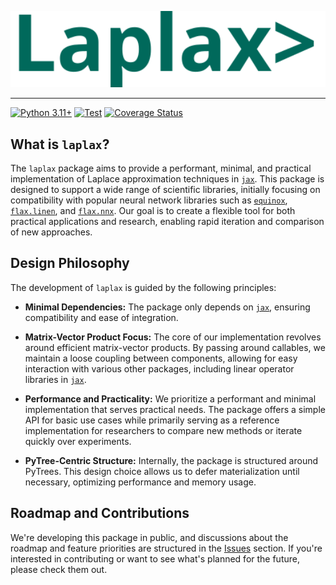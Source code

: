 <p align="center">
  <img src=./docs/images/laplax_logo.svg" width="541" height= "auto" alt="Laplax Logo"/>
</p>

---
[![Python
3.11+](https://img.shields.io/badge/python-3.11+-green.svg)](https://www.python.org/downloads/release/python-3110/)
[![Test](https://github.com/laplax-org/laplax/actions/workflows/test.yaml/badge.svg)](https://github.com/laplax-org/laplax/actions/workflows/test.yaml) [![Coverage Status](https://coveralls.io/repos/github/laplax-org/laplax/badge.svg?branch=laplax_api)](https://coveralls.io/github/laplax-org/laplax?branch=laplax_api)

## What is `laplax`?
The `laplax` package aims to provide a performant, minimal, and practical implementation of Laplace approximation techniques in [`jax`](https://github.com/google/jax). This package is designed to support a wide range of scientific libraries, initially focusing on compatibility with popular neural network libraries such as [`equinox`](https://github.com/patrick-kidger/equinox), [`flax.linen`](https://github.com/google/flax/tree/main/flax/linen), and [`flax.nnx`](https://github.com/google/flax/tree/main/flax/nnx). Our goal is to create a flexible tool for both practical applications and research, enabling rapid iteration and comparison of new approaches.

## Design Philosophy
The development of `laplax` is guided by the following principles:

- **Minimal Dependencies:** The package only depends on [`jax`](https://github.com/google/jax), ensuring compatibility and ease of integration.

- **Matrix-Vector Product Focus:** The core of our implementation revolves around efficient matrix-vector products. By passing around callables, we maintain a loose coupling between components, allowing for easy interaction with various other packages, including linear operator libraries in [`jax`](https://github.com/google/jax).

- **Performance and Practicality:** We prioritize a performant and minimal implementation that serves practical needs. The package offers a simple API for basic use cases while primarily serving as a reference implementation for researchers to compare new methods or iterate quickly over experiments.

- **PyTree-Centric Structure:** Internally, the package is structured around PyTrees. This design choice allows us to defer materialization until necessary, optimizing performance and memory usage.

## Roadmap and Contributions
We're developing this package in public, and discussions about the roadmap and feature priorities are structured in the [Issues](https://github.com/bmucsanyi/laplax/issues) section. If you're interested in contributing or want to see what's planned for the future, please check them out.
